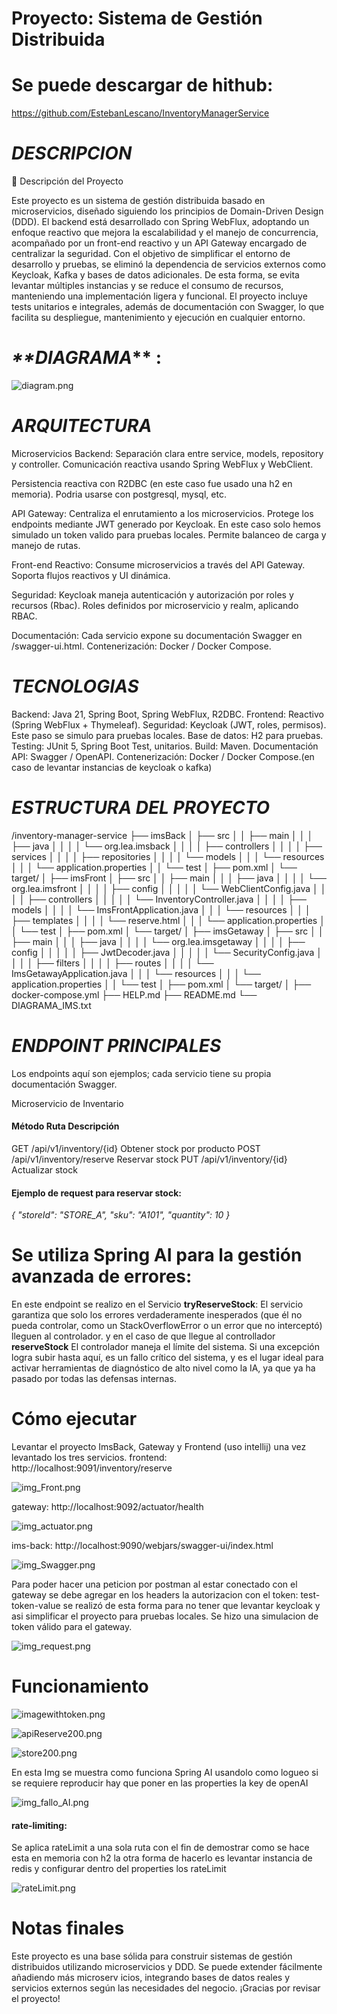 
# **Proyecto: Sistema de Gestión Distribuida**

# **Se puede descargar de hithub:**

https://github.com/EstebanLescano/InventoryManagerService


# **_DESCRIPCION_**

📘 Descripción del Proyecto

Este proyecto es un sistema de gestión distribuida basado en microservicios, diseñado siguiendo los principios de Domain-Driven Design (DDD).
El backend está desarrollado con Spring WebFlux, adoptando un enfoque reactivo que mejora la escalabilidad y el manejo
de concurrencia, acompañado por un front-end reactivo y un API Gateway encargado de centralizar la seguridad.
Con el objetivo de simplificar el entorno de desarrollo y pruebas, se eliminó la dependencia de servicios externos 
como Keycloak, Kafka y bases de datos adicionales. De esta forma, se evita levantar múltiples instancias y se reduce el consumo 
de recursos, manteniendo una implementación ligera y funcional.
El proyecto incluye tests unitarios e integrales, además de documentación con Swagger, lo que facilita su despliegue, 
mantenimiento y ejecución en cualquier entorno.

# _**DIAGRAMA_** :

![diagram.png](ImgCapture/diagram.png)


# **_ARQUITECTURA_**

Microservicios Backend:
Separación clara entre service, models, repository y controller.
Comunicación reactiva usando Spring WebFlux y WebClient.

Persistencia reactiva con R2DBC (en este caso fue usado una h2 en memoria). Podria usarse con postgresql, mysql, etc.

API Gateway:
Centraliza el enrutamiento a los microservicios.
Protege los endpoints mediante JWT generado por Keycloak. En este caso solo hemos simulado un token valido para pruebas locales.
Permite balanceo de carga y manejo de rutas.

Front-end Reactivo:
Consume microservicios a través del API Gateway.
Soporta flujos reactivos y UI dinámica.

Seguridad:
Keycloak maneja autenticación y autorización por roles y recursos (Rbac).
Roles definidos por microservicio y realm, aplicando RBAC.

Documentación:
Cada servicio expone su documentación Swagger en /swagger-ui.html.
Contenerización: Docker / Docker Compose.


# **_TECNOLOGIAS_**

Backend: Java 21, Spring Boot, Spring WebFlux, R2DBC.
Frontend: Reactivo (Spring WebFlux + Thymeleaf).
Seguridad: Keycloak (JWT, roles, permisos). Este paso se simulo para pruebas locales.
Base de datos: H2 para pruebas.
Testing: JUnit 5, Spring Boot Test, unitarios.
Build: Maven.
Documentación API: Swagger / OpenAPI.
Contenerización: Docker / Docker Compose.(en caso de levantar instancias de keycloak o kafka)


# **_ESTRUCTURA DEL PROYECTO_**

/inventory-manager-service
├── imsBack
│   ├── src
│   │   ├── main
│   │   │   ├── java
│   │   │   │   └── org.lea.imsback
│   │   │   │       ├── controllers
│   │   │   │       ├── services
│   │   │   │       ├── repositories
│   │   │   │       └── models
│   │   │   └── resources
│   │   │       └── application.properties
│   │   └── test
│   ├── pom.xml
│   └── target/
│
├── imsFront
│   ├── src
│   │   ├── main
│   │   │   ├── java
│   │   │   │   └── org.lea.imsfront
│   │   │   │       ├── config
│   │   │   │       │   └── WebClientConfig.java
│   │   │   │       ├── controllers
│   │   │   │       │   └── InventoryController.java
│   │   │   │       ├── models
│   │   │   │       └── ImsFrontApplication.java
│   │   │   └── resources
│   │   │       ├── templates
│   │   │       │   └── reserve.html
│   │   │       └── application.properties
│   │   └── test
│   ├── pom.xml
│   └── target/
│
├── imsGetaway
│   ├── src
│   │   ├── main
│   │   │   ├── java
│   │   │   │   └── org.lea.imsgetaway
│   │   │   │       ├── config
│   │   │   │       │   ├── JwtDecoder.java
│   │   │   │       │   └── SecurityConfig.java
│   │   │   │       ├── filters
│   │   │   │       ├── routes
│   │   │   │       └── ImsGetawayApplication.java
│   │   │   └── resources
│   │   │       └── application.properties
│   │   └── test
│   ├── pom.xml
│   └── target/
│
├── docker-compose.yml
├── HELP.md
├── README.md
└── DIAGRAMA_IMS.txt

# **_ENDPOINT PRINCIPALES_**

Los endpoints aquí son ejemplos; cada servicio tiene su propia documentación Swagger.

Microservicio de Inventario

#### Método	Ruta	Descripción
GET	/api/v1/inventory/{id}	Obtener stock por producto
POST	/api/v1/inventory/reserve	Reservar stock
PUT	/api/v1/inventory/{id}	Actualizar stock

#### **Ejemplo de request para reservar stock:**

_{
"storeId": "STORE_A",
"sku": "A101",
"quantity": 10
}_


# Se utiliza Spring AI para la gestión avanzada de errores:

En este endpoint se realizo en el Servicio **tryReserveStock**: El servicio garantiza que solo los errores verdaderamente 
inesperados (que él no pueda controlar, como un StackOverflowError o un error que no interceptó) lleguen al controlador.
y en el caso de que llegue al controllador  **reserveStock** El controlador maneja el límite del sistema. Si una excepción logra subir hasta aquí, 
es un fallo crítico del sistema, y es el lugar ideal para activar herramientas de diagnóstico de alto nivel como la IA, 
ya que ya ha pasado por todas las defensas internas.

# Cómo ejecutar

Levantar el proyecto ImsBack, Gateway y Frontend (uso intellij)
una vez levantado los tres servicios.
frontend: http://localhost:9091/inventory/reserve

![img_Front.png](ImgCapture/img_Front.png)

gateway: http://localhost:9092/actuator/health

![img_actuator.png](ImgCapture/img_actuator.png)

ims-back: http://localhost:9090/webjars/swagger-ui/index.html

![img_Swagger.png](ImgCapture/img_Swagger.png)


Para poder hacer una peticion por postman al estar conectado con el gateway
se debe agregar en los headers la autorizacion con el token: test-token-value 
se realizó de esta forma para no tener que levantar keycloak y asi simplificar el proyecto
para pruebas locales. Se hizo una simulacion de token válido para el gateway. 

![img_request.png](ImgCapture/img_request.png)


# Funcionamiento
![imagewithtoken.png](ImgCapture/imagewithtoken.png)

![apiReserve200.png](ImgCapture/apiReserve200.png)

![store200.png](ImgCapture/store200.png)

En esta Img se muestra como funciona Spring AI usandolo como logueo si se requiere reproducir hay que 
poner en las properties la key de openAI

![img_fallo_AI.png](ImgCapture/img_fallo_AI.png)


#### rate-limiting:
Se aplica rateLimit a una sola ruta con el fin de demostrar como se hace esta en memoria con h2 
la otra forma de hacerlo es levantar instancia de redis y configurar dentro del properties los rateLimit

![rateLimit.png](ImgCapture/rateLimit.png)

# Notas finales
Este proyecto es una base sólida para construir sistemas de gestión distribuidos
utilizando microservicios y DDD. Se puede extender fácilmente añadiendo más microserv
icios, integrando bases de datos reales y servicios externos según las necesidades del negocio.
¡Gracias por revisar el proyecto!